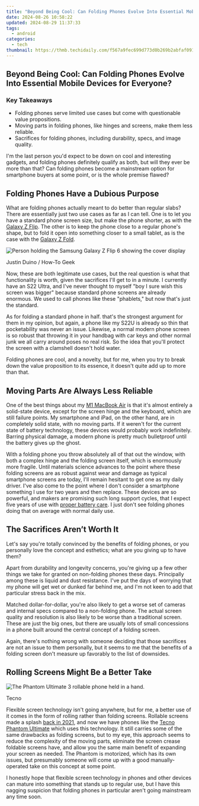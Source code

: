 ```yaml
---
title: "Beyond Being Cool: Can Folding Phones Evolve Into Essential Mobile Devices for Everyone?"
date: 2024-08-26 10:58:22
updated: 2024-08-29 11:37:33
tags:
  - android
categories:
  - tech
thumbnail: https://thmb.techidaily.com/f567a9fec699d773d0b269b2abfaf091f129a875a6f111520a97150e50266041.jpg
---
```


## Beyond Being Cool: Can Folding Phones Evolve Into Essential Mobile Devices for Everyone?

### Key Takeaways

* Folding phones serve limited use cases but come with questionable value propositions.
* Moving parts in folding phones, like hinges and screens, make them less reliable.
* Sacrifices for folding phones, including durability, specs, and image quality.

 I'm the last person you'd expect to be down on cool and interesting gadgets, and folding phones definitely qualify as both, but will they ever be more than that? Can folding phones become a mainstream option for smartphone buyers at some point, or is the whole premise flawed?

##  Folding Phones Have a Dubious Purpose

 What are folding phones actually meant to do better than regular slabs? There are essentially just two use cases as far as I can tell. One is to let you have a standard phone screen size, but make the phone shorter, as with the [Galaxy Z Flip](https://twitter-videos.techidaily.com/no-cash-all-fun-turning-twitter-vids-into-gifs-for-2024/). The other is to keep the phone close to a regular phone's shape, but to fold it open into something closer to a small tablet, as is the case with the [Galaxy Z Fold](https://screen-activity-recording.techidaily.com/new-vsf-video-capture-insights-a-critical-look-for-2024/).

![Person holding the Samsung Galaxy Z Flip 6 showing the cover display](https://static1.howtogeekimages.com/wordpress/wp-content/uploads/wm/2024/07/person-holding-the-samsung-galaxy-z-flip-6-showing-the-cover-display.jpg) 

Justin Duino / How-To Geek

 Now, these are both legitimate use cases, but the real question is what that functionality is worth, given the sacrifices I'll get to in a minute. I currently have an S22 Ultra, and I've never thought to myself "boy I sure wish this screen was bigger" because standard phone screens are already enormous. We used to call phones like these "phablets," but now that's just the standard.

 As for folding a standard phone in half. that's the strongest argument for them in my opinion, but again, a phone like my S22U is already so thin that pocketability was never an issue. Likewise, a normal modern phone screen is so robust that throwing it in your handbag with car keys and other normal junk we all carry around poses no real risk. So the idea that you'll protect the screen with a clamshell doesn't hold water.

 Folding phones are cool, and a novelty, but for me, when you try to break down the value proposition to its essence, it doesn't quite add up to more than that.

##  Moving Parts Are Always Less Reliable

 One of the best things about my [M1 MacBook Air](https://facebook-video-share.techidaily.com/new-2024-approved-discover-the-best-tools-and-tips-to-accurately-tag-your-videos/) is that it's almost entirely a solid-state device, except for the screen hinge and the keyboard, which are still failure points. My smartphone and iPad, on the other hand, are in completely solid state, with no moving parts. If it weren't for the current state of battery technology, these devices would probably work indefinitely. Barring physical damage, a modern phone is pretty much bulletproof until the battery gives up the ghost.

 With a folding phone you throw absolutely all of that out the window, with both a complex hinge and the folding screen itself, which is enormously more fragile. Until materials science advances to the point where these folding screens are as robust against wear and damage as typical smartphone screens are today, I'll remain hesitant to get one as my daily driver. I've also come to the point where I don't consider a smartphone something I use for two years and then replace. These devices are so powerful, and makers are promising such long support cycles, that I expect five years of use with [proper battery care](https://review-topics.techidaily.com/how-to-change-location-on-facebook-dating-for-your-infinix-gt-10-pro-drfone-by-drfone-virtual-android/). I just don't see folding phones doing that on average with normal daily use.

##  The Sacrifices Aren’t Worth It

 Let's say you're totally convinced by the benefits of folding phones, or you personally love the concept and esthetics; what are you giving up to have them?

 Apart from durability and longevity concerns, you're giving up a few other things we take for granted on non-folding phones these days. Principally among these is liquid and dust resistance. I've put the days of worrying that my phone will get wet or dunked far behind me, and I'm not keen to add that particular stress back in the mix.

 Matched dollar-for-dollar, you're also likely to get a worse set of cameras and internal specs compared to a non-folding phone. The actual screen quality and resolution is also likely to be worse than a traditional screen. These are just the big ones, but there are usually lots of small concessions in a phone built around the central concept of a folding screen.

 Again, there's nothing wrong with someone deciding that those sacrifices are not an issue to them personally, but it seems to me that the benefits of a folding screen don't measure up favorably to the list of downsides.

##  Rolling Screens Might Be a Better Take

![The Phantom Ultimate 3 rollable phone held in a hand.](https://static1.howtogeekimages.com/wordpress/wp-content/uploads/2024/07/phantom_ultimate_3.jpg) 

Tecno

 Flexible screen technology isn't going anywhere, but for me, a better use of it comes in the form of rolling rather than folding screens. Rollable screens made a splash [back in 2021](https://easy-unlock-android.techidaily.com/lock-your-nokia-c12-pro-phone-in-style-the-top-5-gesture-lock-screen-apps-by-drfone-android/), and now we have phones like the [Tecno Phantom Ultimate](https://www.mobile-phantom.com/ae/phantom-ultimate/) which uses this technology. It still carries some of the same drawbacks as folding screens, but to my eye, this approach seems to reduce the complexity of the moving parts, eliminate the screen crease foldable screens have, and allow you the same main benefit of expanding your screen as needed. The Phantom is motorized, which has its own issues, but presumably someone will come up with a good manually-operated take on this concept at some point.

 I honestly hope that flexible screen technology in phones and other devices can mature into something that stands up to regular use, but I have this nagging suspicion that folding phones in particular aren't going mainstream any time soon.

<ins class="adsbygoogle"
     style="display:block"
     data-ad-format="autorelaxed"
     data-ad-client="ca-pub-7571918770474297"
     data-ad-slot="1223367746"></ins>



<ins class="adsbygoogle"
     style="display:block"
     data-ad-client="ca-pub-7571918770474297"
     data-ad-slot="8358498916"
     data-ad-format="auto"
     data-full-width-responsive="true"></ins>
